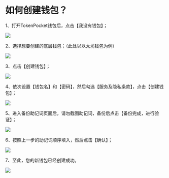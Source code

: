# 如何创建钱包？

1、打开TokenPocket钱包后，点击【我没有钱包】； &#x20;

![](<../.gitbook/assets/1 (34) (1).png>)

2、选择想要创建的底层钱包；（此处以以太坊钱包为例）

![](<../.gitbook/assets/10 (1).png>)

3、点击【创建钱包】；

![](<../.gitbook/assets/4 (3).png>)

4、依次设置【钱包名】和【密码】，然后勾选【服务及隐私条款】，点击【创建钱包】；

![](../.gitbook/assets/5.png)

5、进入备份助记词页面后，请勿截图助记词，备份后点击【备份完成，进行验证】；

![](../.gitbook/assets/6.png)

6、按照上一步的助记词顺序填入，然后点击【确认】；

![](../.gitbook/assets/9.png)

7、至此，您的新钱包已经创建成功。

![](<../.gitbook/assets/2 (16) (1).png>)
